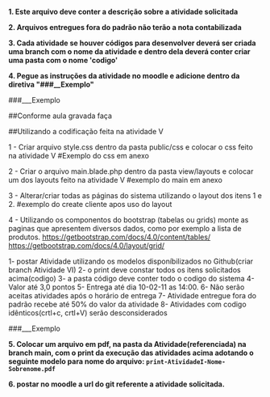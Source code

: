 **1. Este arquivo deve conter a descrição sobre a atividade solicitada**

**2. Arquivos entregues fora do padrão não terão a nota contabilizada**

**3. Cada atividade se houver códigos para desenvolver deverá ser
criada uma branch com o nome da atividade e dentro dela deverá conter criar uma pasta com o nome 'codigo'**

**4. Pegue as instruções da atividade no moodle e adicione dentro da diretiva "###__Exemplo"**

###___Exemplo

##Conforme aula gravada faça

##Utilizando a codificação feita na atividade V

1 - Criar arquivo style.css dentro da pasta public/css e colocar o css feito na atividade  V
#Exemplo do css em anexo

2 - Criar o arquivo main.blade.php dentro da pasta view/layouts e colocar um dos layouts feito na atividade V
#exemplo do main em anexo

3 - Alterar/criar todas as páginas  do sistema utilizando o layout dos itens 1 e 2.
#exemplo do create cliente apos uso do layout

4 - Utilizando os componentos  do bootstrap (tabelas ou grids) monte as paginas que apresentem diversos dados, como por exemplo a lista de produtos.
https://getbootstrap.com/docs/4.0/content/tables/
https://getbootstrap.com/docs/4.0/layout/grid/


1- postar Atividade utilizando os modelos disponíbilizados no Github(criar branch Atividade VI)
2- o print deve constar todos os itens solicitados acima(codigo)
3- a pasta código deve conter todo o codigo do sistema
4- Valor até 3,0 pontos
5- Entrega até dia 10-02-11 as 14:00.
6- Não serão aceitas atividades após o horário de entrega
7- Atividade entregue fora do padrão recebe até 50% do valor da atividade
8- Atividades com codigo idênticos(crtl+c, crtl+V) serão desconsiderados

###___Exemplo


**5. Colocar um arquivo em pdf, na pasta da Atividade(referenciada) na branch main, com o print da execução das atividades acima adotando o seguinte modelo para nome do arquivo: ```print-AtividadeI-Nome-Sobrenome.pdf```**

**6. postar no moodle a url do git referente a atividade solicitada.**
